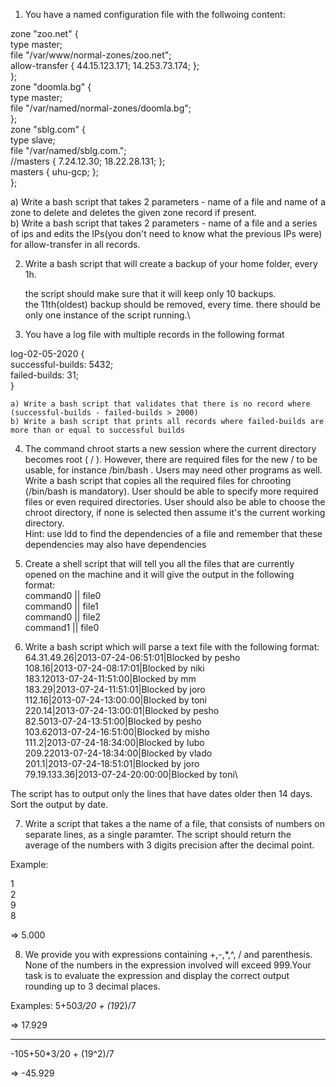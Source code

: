 1. You have a named configuration file with the follwoing content:

zone "zoo.net" {\
       type master;\
       file "/var/www/normal-zones/zoo.net";\
       allow-transfer { 44.15.123.171; 14.253.73.174; };\
};\
zone "doomla.bg" {\
       type master;\
       file "/var/named/normal-zones/doomla.bg";\
};\
zone "sblg.com" {\
       type slave;\
       file "/var/named/sblg.com.";\
       //masters { 7.24.12.30; 18.22.28.131; };\
       masters { uhu-gcp; };\
};

   a) Write a bash script that takes 2 parameters - name of a file and name of a zone to delete and deletes the given zone record if present.\
   b) Write a bash script that takes 2 parameters - name of a file and a series of ips and edits the IPs(you don't need to know what the previous IPs were) for allow-transfer in all records.


2. Write a bash script that will create a backup of your home folder, every 1h.

    the script should make sure that it will keep only 10 backups.\
    the 11th(oldest) backup should be removed, every time.
    there should be only one instance of the script running.\

3. You have a log file with multiple records in the following format

log-02-05-2020 {\
	successful-builds: 5432;\
	failed-builds: 31;\
}

	a) Write a bash script that validates that there is no record where (successful-builds - failed-builds > 2000)
	b) Write a bash script that prints all records where failed-builds are more than or equal to successful builds

4. The command chroot starts a new session where the current directory becomes root ( / ). However, there are required files for the new / to be usable, for instance /bin/bash . Users may need other programs as well.\
Write a bash script that copies all the required files for chrooting (/bin/bash is mandatory). User should be able to specify more required files or even required directories. User should also be able to choose  the chroot directory, if none is selected then assume it's the current working directory.\
Hint: use ldd to find the dependencies of a file and remember that these dependencies may also have dependencies

5. Create a shell script that will tell you all the files that are currently opened on the machine and it will give the output in the following format:\
  command0 || file0\
  command0 || file1\
  command0 || file2\
  command1 || file0

6. Write a bash script which will parse a text file with the following format:\
64.31.49.26|2013-07-24-06:51:01|Blocked by pesho\
108.16|2013-07-24-08:17:01|Blocked by niki\
183.12013-07-24-11:51:00|Blocked by mm\
183.29|2013-07-24-11:51:01|Blocked by joro\
112.16|2013-07-24-13:00:00|Blocked by toni\
220.14|2013-07-24-13:00:01|Blocked by pesho\
82.5013-07-24-13:51:00|Blocked by pesho\
103.62013-07-24-16:51:00|Blocked by misho\
111.2|2013-07-24-18:34:00|Blocked by lubo\
209.22013-07-24-18:34:00|Blocked by vlado\
201.1|2013-07-24-18:51:01|Blocked by joro\
79.19.133.36|2013-07-24-20:00:00|Blocked by toni\

The script has to output only the lines that have dates older then 14 days. Sort the output by date. 

7. Write a script that takes a the name of a file, that consists of numbers on separate lines, as a single paramter. The script should return the average of the numbers with 3 digits precision after the decimal point.

Example:

1\
2\
9\
8

=> 5.000

8. We provide you with expressions containing +,-,*,^, / and parenthesis. None of the numbers in the expression involved will exceed 999.Your task is to evaluate the expression and display the correct output rounding up to 3 decimal places. 

Examples:
5+50*3/20 + (19*2)/7

=> 17.929

-----------

-105+50*3/20 + (19^2)/7

=> -45.929
